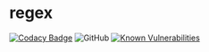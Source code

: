 # regex

[![Codacy Badge](https://api.codacy.com/project/badge/Grade/4d88c538b96141cbaf19838ed16cd821)](https://www.codacy.com/app/KoalasBruder/regexbuilder?utm_source=github.com&amp;utm_medium=referral&amp;utm_content=NieLeben/regexbuilder&amp;utm_campaign=Badge_Grade) ![GitHub](https://img.shields.io/github/license/NieLeben/regexbuilder.svg?style=flat-square) [![Known Vulnerabilities](https://snyk.io/test/github/NieLeben/regexbuilder/badge.svg?targetFile=package.json)](https://snyk.io/test/github/NieLeben/regexbuilder?targetFile=package.json)
